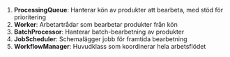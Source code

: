 
1. **ProcessingQueue**: Hanterar kön av produkter att bearbeta, med stöd för prioritering
2. **Worker**: Arbetartrådar som bearbetar produkter från kön
3. **BatchProcessor**: Hanterar batch-bearbetning av produkter
4. **JobScheduler**: Schemalägger jobb för framtida bearbetning
5. **WorkflowManager**: Huvudklass som koordinerar hela arbetsflödet

